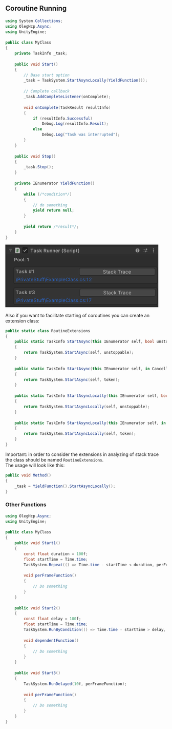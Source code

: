 ﻿## Coroutine Running

```csharp
using System.Collections;
using OlegHcp.Async;
using UnityEngine;

public class MyClass
{
    private TaskInfo _task;

    public void Start()
    {
        // Base start option
        _task = TaskSystem.StartAsyncLocally(YieldFunction());

        // Complete callback
        _task.AddCompleteListener(onComplete);

        void onComplete(TaskResult resultInfo)
        {
            if (resultInfo.Successful)
                Debug.Log(resultInfo.Result);
            else
                Debug.Log("Task was interrupted");
        }
    }

    public void Stop()
    {
        _task.Stop();
    }

    private IEnumerator YieldFunction()
    {
        while (/*condition*/)
        {
            // do something
            yield return null;
        }

        yield return /*result*/;
    }
}
```

![](https://raw.githubusercontent.com/oleghcp/UnityTools/master/_images/TaskSystem.png)

Also if you want to facilitate starting of coroutines you can create an extension class:

```csharp
public static class RoutineExtensions
{
    public static TaskInfo StartAsync(this IEnumerator self, bool unstoppable = false)
    {
        return TaskSystem.StartAsync(self, unstoppable);
    }

    public static TaskInfo StartAsync(this IEnumerator self, in CancellationToken token)
    {
        return TaskSystem.StartAsync(self, token);
    }

    public static TaskInfo StartAsyncLocally(this IEnumerator self, bool unstoppable = false)
    {
        return TaskSystem.StartAsyncLocally(self, unstoppable);
    }

    public static TaskInfo StartAsyncLocally(this IEnumerator self, in CancellationToken token)
    {
        return TaskSystem.StartAsyncLocally(self, token);
    }
}
```
Important: in order to consider the extensions in analyzing of stack trace the class should be named `RoutineExtensions`.  
The usage will look like this:

```csharp
public void Method()
{
    _task = YieldFunction().StartAsyncLocally();
}
```

### Other Functions

```csharp
using OlegHcp.Async;
using UnityEngine;

public class MyClass
{
    public void Start1()
    {
        const float duration = 100f;
        float startTime = Time.time;
        TaskSystem.Repeat(() => Time.time - startTime < duration, perFrameFunction);

        void perFrameFunction()
        {
            // Do something
        }
    }

    public void Start2()
    {
        const float delay = 100f;
        float startTime = Time.time;
        TaskSystem.RunByCondition(() => Time.time - startTime > delay, dependentFunction);

        void dependentFunction()
        {
            // Do something
        }
    }
    
    public void Start3()
    {
        TaskSystem.RunDelayed(10f, perFrameFunction);

        void perFrameFunction()
        {
            // Do something
        }
    }
}
```
